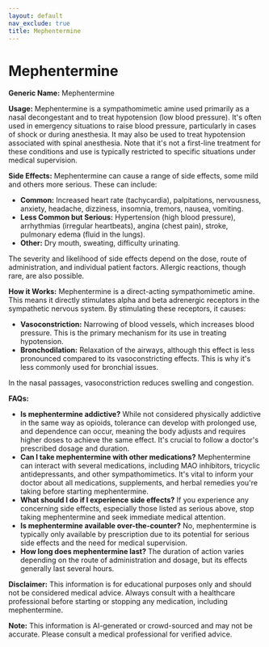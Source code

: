 ```yaml
---
layout: default
nav_exclude: true
title: Mephentermine
---
```


# Mephentermine

**Generic Name:** Mephentermine

**Usage:** Mephentermine is a sympathomimetic amine used primarily as a nasal decongestant and to treat hypotension (low blood pressure).  It's often used in emergency situations to raise blood pressure, particularly in cases of shock or during anesthesia.  It may also be used to treat hypotension associated with spinal anesthesia.  Note that it's not a first-line treatment for these conditions and use is typically restricted to specific situations under medical supervision.

**Side Effects:**  Mephentermine can cause a range of side effects, some mild and others more serious.  These can include:

* **Common:** Increased heart rate (tachycardia), palpitations, nervousness, anxiety, headache, dizziness, insomnia, tremors, nausea, vomiting.
* **Less Common but Serious:** Hypertension (high blood pressure), arrhythmias (irregular heartbeats), angina (chest pain), stroke, pulmonary edema (fluid in the lungs).
* **Other:**  Dry mouth, sweating, difficulty urinating.

The severity and likelihood of side effects depend on the dose, route of administration, and individual patient factors.  Allergic reactions, though rare, are also possible.

**How it Works:** Mephentermine is a direct-acting sympathomimetic amine.  This means it directly stimulates alpha and beta adrenergic receptors in the sympathetic nervous system.  By stimulating these receptors, it causes:

* **Vasoconstriction:** Narrowing of blood vessels, which increases blood pressure. This is the primary mechanism for its use in treating hypotension.
* **Bronchodilation:** Relaxation of the airways, although this effect is less pronounced compared to its vasoconstricting effects. This is why it's less commonly used for bronchial issues.

In the nasal passages, vasoconstriction reduces swelling and congestion.

**FAQs:**

* **Is mephentermine addictive?**  While not considered physically addictive in the same way as opioids, tolerance can develop with prolonged use, and dependence can occur, meaning the body adjusts and requires higher doses to achieve the same effect.  It's crucial to follow a doctor's prescribed dosage and duration.
* **Can I take mephentermine with other medications?**  Mephentermine can interact with several medications, including MAO inhibitors, tricyclic antidepressants, and other sympathomimetics.  It's vital to inform your doctor about all medications, supplements, and herbal remedies you're taking before starting mephentermine.
* **What should I do if I experience side effects?**  If you experience any concerning side effects, especially those listed as serious above, stop taking mephentermine and seek immediate medical attention.
* **Is mephentermine available over-the-counter?**  No, mephentermine is typically only available by prescription due to its potential for serious side effects and the need for medical supervision.
* **How long does mephentermine last?**  The duration of action varies depending on the route of administration and dosage, but its effects generally last several hours.


**Disclaimer:** This information is for educational purposes only and should not be considered medical advice.  Always consult with a healthcare professional before starting or stopping any medication, including mephentermine.


**Note:** This information is AI-generated or crowd-sourced and may not be accurate. Please consult a medical professional for verified advice.